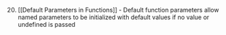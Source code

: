 20. [[Default Parameters in Functions]] - Default function parameters allow named parameters to be initialized with default values if no value or undefined is passed
